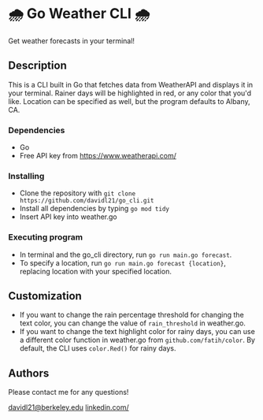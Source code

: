 # 🌧️ Go Weather CLI 🌧️

Get weather forecasts in your terminal!

## Description

This is a CLI built in Go that fetches data from WeatherAPI and displays it in your terminal. Rainer days will be highlighted in red, or any color that you'd like. Location can be specified as well, but the program defaults to Albany, CA. 

### Dependencies

* Go
* Free API key from https://www.weatherapi.com/

### Installing

* Clone the repository with `git clone https://github.com/davidl21/go_cli.git`
* Install all dependencies by typing `go mod tidy`
* Insert API key into weather.go

### Executing program

* In terminal and the go_cli directory, run `go run main.go forecast`.
* To specify a location, run `go run main.go forecast {location}`, replacing location with your specified location. 

## Customization

* If you want to change the rain percentage threshold for changing the text color, you can change the value of `rain_threshold` in weather.go.
* If you want to change the text highlight color for rainy days, you can use a different color function in weather.go from `github.com/fatih/color`. By default, the CLI uses `color.Red()` for rainy days. 

## Authors

Please contact me for any questions! 

davidl21@berkeley.edu
[linkedin.com/](https://www.linkedin.com/in/davidl21/)

